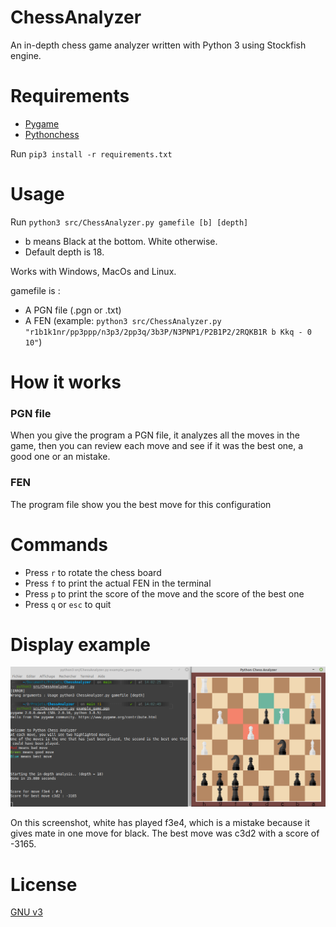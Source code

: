 # ChessAnalyzer

An in-depth chess game analyzer written with Python 3 using Stockfish engine.

# Requirements
- [Pygame](https://pypi.org/project/pygame/)
- [Pythonchess](https://pypi.org/project/python-chess/)

Run `pip3 install -r requirements.txt`

# Usage 
Run `python3 src/ChessAnalyzer.py gamefile [b] [depth]`

- b means Black at the bottom. White otherwise.
- Default depth is 18.

Works with Windows, MacOs and Linux.

gamefile is :
- A PGN file (.pgn or .txt)
- A FEN (example: `python3 src/ChessAnalyzer.py "r1b1k1nr/pp3ppp/n3p3/2pp3q/3b3P/N3PNP1/P2B1P2/2RQKB1R b Kkq - 0 10"`)

# How it works
### PGN file
When you give the program a PGN file, it analyzes all the moves in the game, then you can review each move and see if it was the best one, a good one or an mistake.

### FEN
The program file show you the best move for this configuration

# Commands
- Press `r` to rotate the chess board
- Press `f` to print the actual FEN in the terminal
- Press `p` to print the score of the move and the score of the best one
- Press `q` or `esc` to quit

# Display example
![Example](Images/example.png)

On this screenshot, white has played f3e4, which is a mistake because it gives mate in one move for black.
The best move was c3d2 with a score of -3165.

# License
[GNU v3](https://choosealicense.com/licenses/gpl-3.0/)